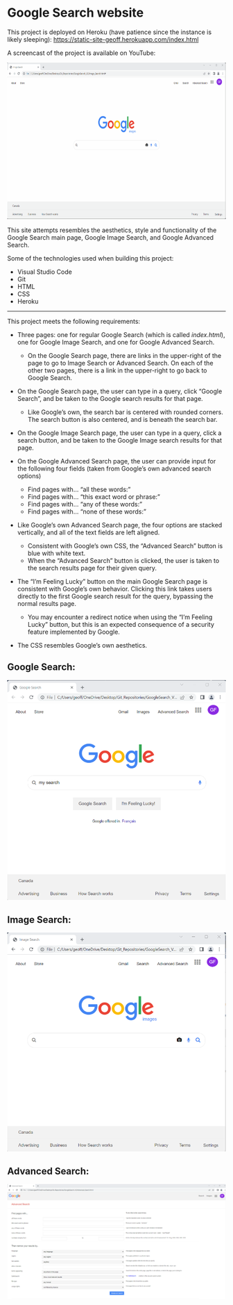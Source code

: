 # Google Search website

This project is deployed on Heroku (have patience since the instance is likely sleeping): <a href="https://static-site-geoff.herokuapp.com/index.html" target="_blank" rel="noopener">https://static-site-geoff.herokuapp.com/index.html</a>

A screencast of the project is available on YouTube:

<a href="http://www.youtube.com/watch?feature=player_embedded&v=NbiYeKpHp8g
" target="_blank"><img src="Search.gif"
alt="Search by Geoff Farnell" width="600" height="360" /></a>

This site attempts resembles the aesthetics, style and functionality of the Google Search main page, Google Image Search, and Google Advanced Search.

Some of the technologies used when building this project:

* Visual Studio Code
* Git
* HTML
* CSS
* Heroku

-------------------

This project meets the following requirements:

* Three pages: one for regular Google Search (which is called *index.html*), one for Google Image Search, and one for Google Advanced Search.
    * On the Google Search page, there are links in the upper-right of the page to go to Image Search or Advanced Search. On each of the other two pages, there is a link in the upper-right to go back to Google Search.

* On the Google Search page, the user can type in a query, click “Google Search”, and be taken to the Google search results for that page.
    * Like Google’s own, the search bar is centered with rounded corners. The search button is also centered, and is beneath the search bar.

* On the Google Image Search page, the user can type in a query, click a search button, and be taken to the Google Image search results for that page.

* On the Google Advanced Search page, the user can provide input for the following four fields (taken from Google’s own advanced search options)
    * Find pages with… “all these words:”
    * Find pages with… “this exact word or phrase:”
    * Find pages with… “any of these words:”
    * Find pages with… “none of these words:”

* Like Google’s own Advanced Search page, the four options are stacked vertically, and all of the text fields are left aligned.
    * Consistent with Google’s own CSS, the “Advanced Search” button is blue with white text.
    * When the “Advanced Search” button is clicked, the user is taken to the search results page for their given query.

* The “I’m Feeling Lucky” button on the main Google Search page is consistent with Google’s own behavior. Clicking this link takes users directly to the first Google search result for the query, bypassing the normal results page.
    * You may encounter a redirect notice when using the “I’m Feeling Lucky” button, but this is an expected consequence of a security feature implemented by Google.

* The CSS resembles Google’s own aesthetics.

## Google Search:
![Google Search](Google_Search.png)

## Image Search:
![Image Search](Image_Search.png)

## Advanced Search:
![Advanced Search](Advanced_Search.png)
